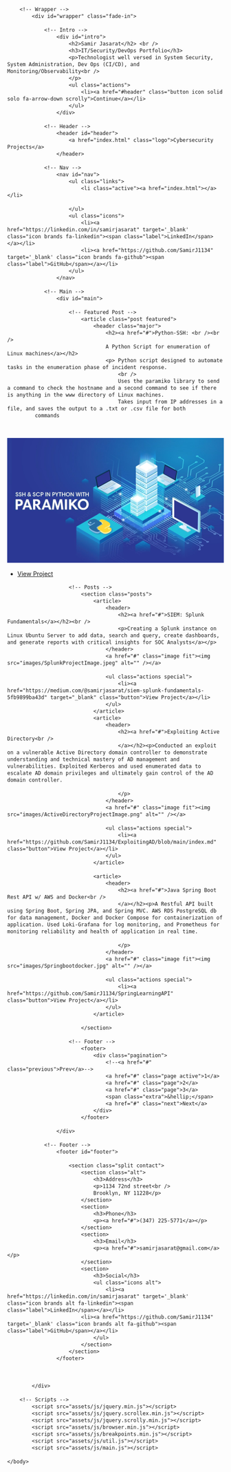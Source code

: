<!DOCTYPE HTML>
<!--
	Massively by HTML5 UP
	html5up.net | @ajlkn
	Free for personal and commercial use under the CCA 3.0 license (html5up.net/license)
-->
<html>
	<head>
		<title>Engineer Portfolio</title>
		<meta charset="utf-8" />
		<meta name="viewport" content="width=device-width, initial-scale=1, user-scalable=no" />
		<link rel="stylesheet" href="assets/css/main.css" />
		<noscript><link rel="stylesheet" href="assets/css/noscript.css" /></noscript>
	</head>
	<body class="is-preload">

		<!-- Wrapper -->
			<div id="wrapper" class="fade-in">

				<!-- Intro -->
					<div id="intro">
						<h2>Samir Jasarat</h2> <br />
						<h3>IT/Security/DevOps Portfolio</h3>
						<p>Technologist well versed in System Security, System Administration, Dev Ops (CI/CD), and Monitoring/Observability<br />
						</p>
						<ul class="actions">
							<li><a href="#header" class="button icon solid solo fa-arrow-down scrolly">Continue</a></li>
						</ul>
					</div>

				<!-- Header -->
					<header id="header">
						<a href="index.html" class="logo">Cybersecurity Projects</a>
					</header>

				<!-- Nav -->
					<nav id="nav">
						<ul class="links">
							<li class="active"><a href="index.html"></a></li>
							
						</ul>
						<ul class="icons">
							<li><a href="https://linkedin.com/in/samirjasarat" target='_blank' class="icon brands fa-linkedin"><span class="label">LinkedIn</span></a></li>
							<li><a href="https://github.com/SamirJ1134" target='_blank' class="icon brands fa-github"><span class="label">GitHub</span></a></li>
						</ul>
					</nav>

				<!-- Main -->
					<div id="main">

						<!-- Featured Post -->
							<article class="post featured">
								<header class="major">
									<h2><a href="#">Python-SSH: <br /><br />
									A Python Script for enumeration of Linux machines</a></h2>
									<p> Python script designed to automate tasks in the enumeration phase of incident response.
										<br />
										Uses the paramiko library to send a command to check the hostname and a second command to see if there is anything in the www directory of Linux machines.
										Takes input from IP addresses in a file, and saves the output to a .txt or .csv file for both 
             commands   
<br />
									</p>
								</header>
								<a href="https://github.com/SamirJ1134/PythonSSH" target='_blank' class="image main"><img src="images/PythonSSHProjectImage.jpg" alt="" /></a>
								<ul class="actions special">
									<li><a href="https://github.com/SamirJ1134/PythonSSH" target='_blank' class="button large">View Project</a></li>
								</ul>
							</article>

						<!-- Posts -->
							<section class="posts">
								<article>
									<header>
										<h2><a href="#">SIEM: Splunk Fundamentals</a></h2><br />
										<p>Creating a Splunk instance on Linux Ubuntu Server to add data, search and query, create dashboards, and generate reports with critical insights for SOC Analysts</a></p>
									</header>
									<a href="#" class="image fit"><img src="images/SplunkProjectImage.jpeg" alt="" /></a>
				
									<ul class="actions special">
										<li><a href="https://medium.com/@samirjasarat/siem-splunk-fundamentals-5fb9899ba43d" target="_blank" class="button">View Project</a></li>
									</ul>
								</article>
								<article>
									<header>
										<h2><a href="#">Exploiting Active Directory<br />
										</a></h2><p>Conducted an exploit on a vulnerable Active Directory domain controller to demonstrate understanding and technical mastery of AD management and vulnerabilities. Exploited Kerberos and used enumerated data to escalate AD domain privileges and ultimately gain control of the AD domain controller.
 
										</p>
									</header>
									<a href="#" class="image fit"><img src="images/ActiveDirectoryProjectImage.png" alt="" /></a>

									<ul class="actions special">
										<li><a href="https://github.com/SamirJ1134/ExploitingAD/blob/main/index.md" class="button">View Project</a></li>
									</ul>
								</article>
								
								<article>
									<header>
										<h2><a href="#">Java Spring Boot Rest API w/ AWS and Docker<br />
										</a></h2><p>A Restful API built using Spring Boot, Spring JPA, and Spring MVC. AWS RDS PostgreSQL db for data management, Docker and Docker Compose for containerization of application. Used Loki-Grafana for log monitoring, and Prometheus for monitoring reliability and health of application in real time.
 
										</p>
									</header>
									<a href="#" class="image fit"><img src="images/Springbootdocker.jpg" alt="" /></a>

									<ul class="actions special">
										<li><a href="https://github.com/SamirJ1134/SpringLearningAPI" class="button">View Project</a></li>
									</ul>
								</article>
								
							</section>

						<!-- Footer -->
							<footer>
								<div class="pagination">
									<!--<a href="#" class="previous">Prev</a>-->
									<a href="#" class="page active">1</a>
									<a href="#" class="page">2</a>
									<a href="#" class="page">3</a>
									<span class="extra">&hellip;</span>
									<a href="#" class="next">Next</a>
								</div>
							</footer>

					</div>

				<!-- Footer -->
					<footer id="footer">
						
						<section class="split contact">
							<section class="alt">
								<h3>Address</h3>
								<p>1134 72nd street<br />
								Brooklyn, NY 11228</p>
							</section>
							<section>
								<h3>Phone</h3>
								<p><a href="#">(347) 225-5771</a></p>
							</section>
							<section>
								<h3>Email</h3>
								<p><a href="#">samirjasarat@gmail.com</a></p>
							</section>
							<section>
								<h3>Social</h3>
								<ul class="icons alt">
									<li><a href="https://linkedin.com/in/samirjasarat" target='_blank' class="icon brands alt fa-linkedin"><span class="label">LinkedIn</span></a></li>
							<li><a href="https://github.com/SamirJ1134" target='_blank' class="icon brands alt fa-github"><span class="label">GitHub</span></a></li>
								</ul>
							</section>
						</section>
					</footer>

				

			</div>

		<!-- Scripts -->
			<script src="assets/js/jquery.min.js"></script>
			<script src="assets/js/jquery.scrollex.min.js"></script>
			<script src="assets/js/jquery.scrolly.min.js"></script>
			<script src="assets/js/browser.min.js"></script>
			<script src="assets/js/breakpoints.min.js"></script>
			<script src="assets/js/util.js"></script>
			<script src="assets/js/main.js"></script>

	</body>
</html>
